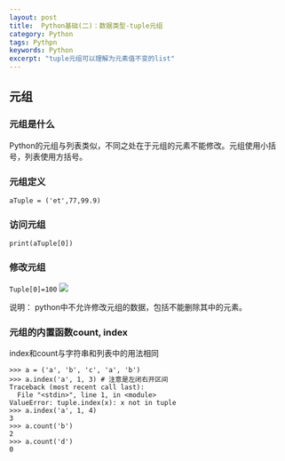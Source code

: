 ```yaml
---
layout: post
title:  Python基础(二)：数据类型-tuple元组
category: Python 
tags: Pythpn 
keywords: Python 
excerpt: "tuple元组可以理解为元素值不变的list"
---
```

## 元组

### 元组是什么
Python的元组与列表类似，不同之处在于元组的元素不能修改。元组使用小括号，列表使用方括号。

### 元组定义
```
aTuple = ('et',77,99.9)
```

### 访问元组
`print(aTuple[0])`


### 修改元组
`Tuple[0]=100`
![](https://static.studytime.xin/image/articles/20200112021234.png)

说明： python中不允许修改元组的数据，包括不能删除其中的元素。

### 元组的内置函数count, index
index和count与字符串和列表中的用法相同
```
>>> a = ('a', 'b', 'c', 'a', 'b')
>>> a.index('a', 1, 3) # 注意是左闭右开区间
Traceback (most recent call last):
  File "<stdin>", line 1, in <module>
ValueError: tuple.index(x): x not in tuple
>>> a.index('a', 1, 4)
3
>>> a.count('b')
2
>>> a.count('d')
0
```